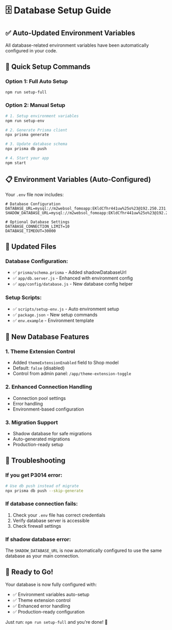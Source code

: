 # 🗄️ Database Setup Guide

## ✅ **Auto-Updated Environment Variables**

All database-related environment variables have been automatically configured in your code.

## 🚀 **Quick Setup Commands**

### **Option 1: Full Auto Setup**
```bash
npm run setup-full
```

### **Option 2: Manual Setup**
```bash
# 1. Setup environment variables
npm run setup-env

# 2. Generate Prisma client
npx prisma generate

# 3. Update database schema
npx prisma db push

# 4. Start your app
npm start
```

## 📋 **Environment Variables (Auto-Configured)**

Your `.env` file now includes:

```env
# Database Configuration
DATABASE_URL=mysql://m2websol_fomoapp:EKldCfhr441uw%25o%23@192.250.231.31:3306/m2websol_fomoapp
SHADOW_DATABASE_URL=mysql://m2websol_fomoapp:EKldCfhr441uw%25o%23@192.250.231.31:3306/m2websol_fomoapp

# Optional Database Settings
DATABASE_CONNECTION_LIMIT=10
DATABASE_TIMEOUT=30000
```

## 🔧 **Updated Files**

### **Database Configuration:**
- ✅ `prisma/schema.prisma` - Added shadowDatabaseUrl
- ✅ `app/db.server.js` - Enhanced with environment config
- ✅ `app/config/database.js` - New database config helper

### **Setup Scripts:**
- ✅ `scripts/setup-env.js` - Auto environment setup
- ✅ `package.json` - New setup commands
- ✅ `env.example` - Environment template

## 🎯 **New Database Features**

### **1. Theme Extension Control**
- Added `themeExtensionEnabled` field to Shop model
- Default: `false` (disabled)
- Control from admin panel: `/app/theme-extension-toggle`

### **2. Enhanced Connection Handling**
- Connection pool settings
- Error handling
- Environment-based configuration

### **3. Migration Support**
- Shadow database for safe migrations
- Auto-generated migrations
- Production-ready setup

## 🚨 **Troubleshooting**

### **If you get P3014 error:**
```bash
# Use db push instead of migrate
npx prisma db push --skip-generate
```

### **If database connection fails:**
1. Check your `.env` file has correct credentials
2. Verify database server is accessible
3. Check firewall settings

### **If shadow database error:**
The `SHADOW_DATABASE_URL` is now automatically configured to use the same database as your main connection.

## 🎉 **Ready to Go!**

Your database is now fully configured with:
- ✅ Environment variables auto-setup
- ✅ Theme extension control
- ✅ Enhanced error handling
- ✅ Production-ready configuration

Just run: `npm run setup-full` and you're done! 🚀
